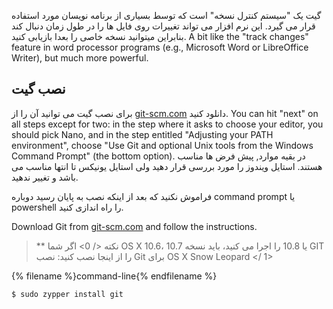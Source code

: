 گیت یک "سیستم کنترل نسخه" است که توسط بسیاری از برنامه نویسان مورد استفاده قرار می گیرد. این نرم افزار می تواند تغییرات روی فایل ها را در طول زمان دنبال کند بنابراین میتوانید نسخه خاصی را بعدا بازیابی کنید. A bit like the "track changes" feature in word processor programs (e.g., Microsoft Word or LibreOffice Writer), but much more powerful.

## نصب گیت

<!--sec data-title="Installing Git: Windows" data-id="git_install_windows"
data-collapse=true ces-->

برای نصب گیت می توانید آن را از [git-scm.com](https://git-scm.com/) دانلود کنید. You can hit "next" on all steps except for two: in the step where it asks to choose your editor, you should pick Nano, and in the step entitled "Adjusting your PATH environment", choose "Use Git and optional Unix tools from the Windows Command Prompt" (the bottom option). در بقیه موارد, پیش فرض ها مناسب هستند. استایل ویندوز را مورد بررسی قرار دهید ولی استایل یونیکس تا انتها مناسب می باشد و تغییر ندهید.

فراموش نکنید که بعد از اینکه نصب به پایان رسید دوباره command prompt یا powershell را راه اندازی کنید. <!--endsec-->

<!--sec data-title="Installing Git: OS X" data-id="git_install_OSX"
data-collapse=true ces-->

Download Git from [git-scm.com](https://git-scm.com/) and follow the instructions.

> ** نکته </ 0> اگر شما OS X 10.6، 10.7 یا 10.8 را اجرا می کنید، باید نسخه GIT را از اینجا نصب کنید:  نصب Git برای OS X Snow Leopard </ 1></p> </blockquote> <!--endsec-->
> 
> <!--sec data-title="Installing Git: Debian or Ubuntu" data-id="git_install_debian_ubuntu"
data-collapse=true ces-->
> 
> {% filename %}command-line{% endfilename %}
> 
> ```bash
$ sudo apt install git
```

<!--endsec-->

<!--sec data-title="Installing Git: Fedora" data-id="git_install_fedora"
data-collapse=true ces-->

{% filename %}command-line{% endfilename %}

```bash
$ sudo dnf install git
```

<!--endsec-->

<!--sec data-title="Installing Git: openSUSE" data-id="git_install_openSUSE"
data-collapse=true ces-->

{% filename %}command-line{% endfilename %}

```bash
$ sudo zypper install git
```

<!--endsec-->